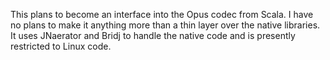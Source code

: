 This plans to become an interface into the Opus codec from Scala. I have no plans to make it anything more than a thin layer over the native libraries. It uses JNaerator and Bridj to handle the native code and is presently restricted to Linux code. 

